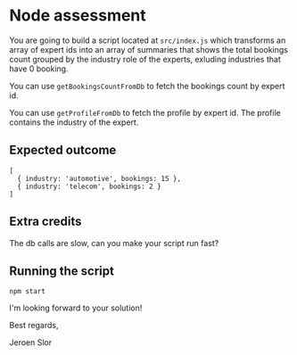 # Node assessment

You are going to build a script located at `src/index.js` which transforms an array of expert ids into an array of summaries that shows the total bookings count grouped by the industry role of the experts, exluding industries that have 0 booking.

You can use `getBookingsCountFromDb` to fetch the bookings count by expert id.

You can use `getProfileFromDb` to fetch the profile by expert id. The profile contains the industry of the expert.

## Expected outcome
```
[
  { industry: 'automotive', bookings: 15 },
  { industry: 'telecom', bookings: 2 }
]
```

## Extra credits
The db calls are slow, can you make your script run fast?

## Running the script
```
npm start
```

I'm looking forward to your solution!

Best regards,

Jeroen Slor